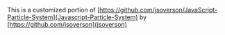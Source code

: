 This is a customized portion of [https://github.com/jsoverson/JavaScript-Particle-System](Javascript-Particle-System) by [https://github.com/jsoverson](jsoverson)
